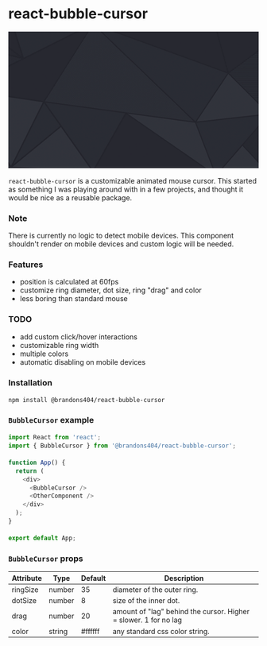 # react-bubble-cursor

[<img width="550" alt="demo" src="https://github.com/Brandons404/react-bubble-cursor/blob/master/cursor.gif">]()

`react-bubble-cursor` is a customizable animated mouse cursor. This started as something I was playing around with in a few projects, and thought it would be nice as a reusable package.

### Note

There is currently no logic to detect mobile devices. This component shouldn't render on mobile devices and custom logic will be needed.

### Features

- position is calculated at 60fps
- customize ring diameter, dot size, ring "drag" and color
- less boring than standard mouse

### TODO

- add custom click/hover interactions
- customizable ring width
- multiple colors
- automatic disabling on mobile devices

### Installation

```
npm install @brandons404/react-bubble-cursor
```

### `BubbleCursor` example

```js
import React from 'react';
import { BubbleCursor } from '@brandons404/react-bubble-cursor';

function App() {
  return (
    <div>
      <BubbleCursor />
      <OtherComponent />
    </div>
  );
}

export default App;
```

### `BubbleCursor` props

| Attribute | Type   | Default | Description                                                      |
| --------- | ------ | ------- | ---------------------------------------------------------------- |
| ringSize  | number | 35      | diameter of the outer ring.                                      |
| dotSize   | number | 8       | size of the inner dot.                                           |
| drag      | number | 20      | amount of "lag" behind the cursor. Higher = slower. 1 for no lag |
| color     | string | #ffffff | any standard css color string.                                   |

